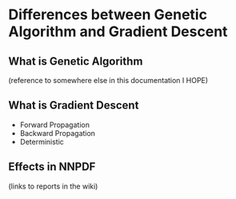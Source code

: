 Differences between Genetic Algorithm and Gradient Descent
=============================


## What is Genetic Algorithm
(reference to somewhere else in this documentation I HOPE)

## What is Gradient Descent
- Forward Propagation
- Backward Propagation
- Deterministic

## Effects in NNPDF
(links to reports in the wiki)

